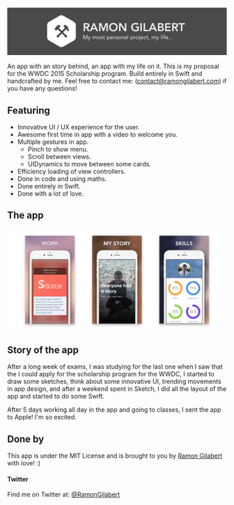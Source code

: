![Ramon Gilabert](https://github.com/RamonGilabert/RamonGilabert/blob/master/Resources/github-header.png)

An app with an story behind, an app with my life on it. This is my proposal for the WWDC 2015 Scholarship program. Build entirely in Swift and handcrafted by me. Feel free to contact me: (contact@ramongilabert.com) if you have any questions!

## Featuring

- Innovative UI / UX experience for the user.
- Awesome first time in app with a video to welcome you.
- Multiple gestures in app.
  - Pinch to show menu.
  - Scroll between views.
  - UIDynamics to move between some cards.
- Efficiency loading of view controllers.
- Done in code and using maths.
- Done entirely in Swift.
- Done with a lot of love.

## The app

![Ramon Gilabert](https://github.com/RamonGilabert/RamonGilabert/blob/master/Resources/screenshots.png)

## Story of the app

After a long week of exams, I was studying for the last one when I saw that the I could apply for the scholarship program for the WWDC, I started to draw some sketches, think about some innovative UI, trending movements in app design, and after a weekend spent in Sketch, I did all the layout of the app and started to do some Swift.

After 5 days working all day in the app and going to classes, I sent the app to Apple! I'm so excited.

## Done by

This app is under the MIT License and is brought to you by [Ramon Gilabert](http://ramongilabert.com) with love! :)

#### Twitter

Find me on Twitter at: [@RamonGilabert](https://twitter.com/RamonGilabert)
